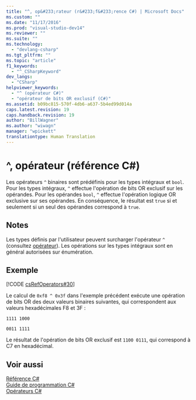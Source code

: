 ```yaml
---
title: "^, op&#233;rateur (r&#233;f&#233;rence C#) | Microsoft Docs"
ms.custom: ""
ms.date: "11/17/2016"
ms.prod: "visual-studio-dev14"
ms.reviewer: ""
ms.suite: ""
ms.technology: 
  - "devlang-csharp"
ms.tgt_pltfrm: ""
ms.topic: "article"
f1_keywords: 
  - "^_CSharpKeyword"
dev_langs: 
  - "CSharp"
helpviewer_keywords: 
  - "^ (opérateur C#)"
  - "opérateur de bits OR exclusif (C#)"
ms.assetid: b09bc815-570f-4db6-a637-5b4ed99d014a
caps.latest.revision: 19
caps.handback.revision: 19
author: "BillWagner"
ms.author: "wiwagn"
manager: "wpickett"
translationtype: Human Translation
---
```

# ^, op&#233;rateur (r&#233;f&#233;rence C#)
Les opérateurs `^` binaires sont prédéfinis pour les types intégraux et `bool`.  Pour les types intégraux, `^` effectue l'opération de bits OR exclusif sur les opérandes.  Pour les opérandes `bool`, `^` effectue l'opération logique OR exclusive sur ses opérandes. En conséquence, le résultat est `true` si et seulement si un seul des opérandes correspond à `true`.  
  
## Notes  
 Les types définis par l'utilisateur peuvent surcharger l'opérateur `^` \(consultez [opérateur](../../../csharp/language-reference/keywords/operator.md)\).  Les opérations sur les types intégraux sont en général autorisées sur énumération.  
  
## Exemple  
 [!CODE [csRefOperators#30](../CodeSnippet/VS_Snippets_VBCSharp/csrefOperators#30)]  
  
 Le calcul de `0xf8 ^ 0x3f` dans l'exemple précédent exécute une opération de bits OR des deux valeurs binaires suivantes, qui correspondent aux valeurs hexadécimales F8 et 3F :  
  
 `1111 1000`  
  
 `0011 1111`  
  
 Le résultat de l'opération de bits OR exclusif est `1100 0111`, qui correspond à C7 en hexadécimal.  
  
## Voir aussi  
 [Référence C\#](../../../csharp/language-reference/index.md)   
 [Guide de programmation C\#](../../../csharp/programming-guide/index.md)   
 [Opérateurs C\#](../../../csharp/language-reference/operators/index.md)
